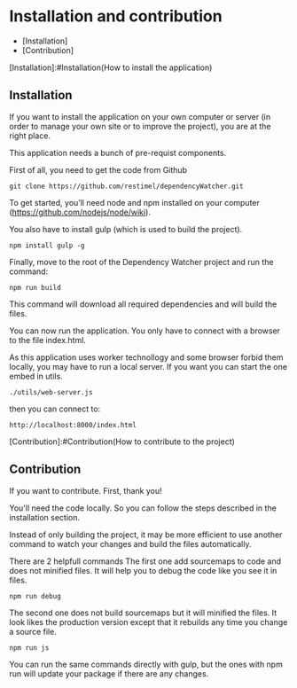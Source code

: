 # Installation and contribution

* [Installation]
* [Contribution]

[Installation]:#Installation(How to install the application)
<a name="Installation"></a>
## Installation

If you want to install the application on your own computer or server (in order to manage your own site or to improve the project), you are at the right place.

This application needs a bunch of pre-requist components.

First of all, you need to get the code from Github

	git clone https://github.com/restimel/dependencyWatcher.git


To get started, you’ll need node and npm installed on your computer (https://github.com/nodejs/node/wiki).

You also have to install gulp (which is used to build the project).

	npm install gulp -g

Finally, move to the root of the Dependency Watcher project and run the command:

	npm run build

This command will download all required dependencies and will build the files.

You can now run the application. You only have to connect with a browser to the file index.html.

As this application uses worker technollogy and some browser forbid them locally, you may have to run a local server. If you want you can start the one embed in utils.

	./utils/web-server.js

then you can connect to:

	http://localhost:8000/index.html


[Contribution]:#Contribution(How to contribute to the project)
<a name="Contribution"></a>
## Contribution

If you want to contribute.
First, thank you!

You'll need the code locally. So you can follow the steps described in the installation section.

Instead of only building the project, it may be more efficient to use another command to watch your changes and build the files automatically.

There are 2 helpfull commands
The first one add sourcemaps to code and does not minified files. It will help you to debug the code like you see it in files.

	npm run debug

The second one does not build sourcemaps but it will minified the files. It look likes the production version except that it rebuilds any time you change a source file.

	npm run js


You can run the same commands directly with gulp, but the ones with npm run will update your package if there are any changes.
